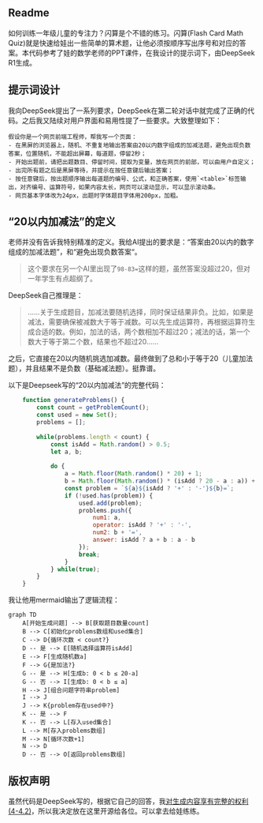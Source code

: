 ## Readme

如何训练一年级儿童的专注力？闪算是个不错的练习。闪算(Flash Card Math Quiz)就是快速给娃出一些简单的算术题，让他必须按顺序写出序号和对应的答案。本代码参考了娃的数学老师的PPT课件，在我设计的提示词下，由DeepSeek R1生成。

## 提示词设计

我向DeepSeek提出了一系列要求，DeepSeek在第二轮对话中就完成了正确的代码。之后我又陆续对用户界面和易用性提了一些要求。大致整理如下：

```text
假设你是一个网页前端工程师，帮我写一个页面：
- 在黑屏的浏览器上，随机、不重复地输出答案由20以内数字组成的加减法题，避免出现负数答案，位置随机，不能超出屏幕，每道题，停留2秒；
- 开始出题前，请把出题数目、停留时间，提取为变量，放在网页的前部，可以由用户自定义；
- 出完所有题之后是黑屏等待，并提示在按任意键后输出答案；
- 按任意键后，按出题顺序输出每道题的编号、公式，和正确答案，使用`<table>`标签输出，对齐编号、运算符号，如果内容太长，网页可以滚动显示，可以显示滚动条。
- 网页基本字体改为24px，出题时字体题目字体用200px，加粗。
```

## “20以内加减法”的定义

老师并没有告诉我特别精准的定义。我给AI提出的要求是：“答案由20以内的数字组成的加减法题”，和“避免出现负数答案“。

> 这个要求在另一个AI里出现了`98-83=`这样的题，虽然答案没超过20，但对一年学生有点超纲了。

DeepSeek自己推理是：

>……关于生成题目，加减法要随机选择，同时保证结果非负。比如，如果是减法，需要确保被减数大于等于减数。可以先生成运算符，再根据运算符生成合适的数。例如，加法的话，两个数相加不超过20；减法的话，第一个数大于等于第二个数，结果也不超过20……

之后，它直接在20以内随机挑选加减数。最终做到了总和小于等于20（儿童加法题），并且结果不是负数（基础减法题）。挺靠谱。

以下是Deepseek写的“20以内加减法”的完整代码：

```javascript
    function generateProblems() {
        const count = getProblemCount();
        const used = new Set();
        problems = [];
        
        while(problems.length < count) {
            const isAdd = Math.random() > 0.5;
            let a, b;
            
            do {
                a = Math.floor(Math.random() * 20) + 1;
                b = Math.floor(Math.random() * (isAdd ? 20 - a : a)) + 1;
                const problem = `${a}${isAdd ? '+' : '-'}${b}=`;
                if (!used.has(problem)) {
                    used.add(problem);
                    problems.push({
                        num1: a,
                        operator: isAdd ? '+' : '-',
                        num2: b + '=',
                        answer: isAdd ? a + b : a - b
                    });
                    break;
                }
            } while(true);
        }
    }
```

我让他用mermaid输出了逻辑流程：

```mermaid
graph TD
    A[开始生成问题] --> B[获取题目数量count]
    B --> C[初始化problems数组和used集合]
    C --> D{循环次数 < count?}
    D -- 是 --> E[随机选择运算符isAdd]
    E --> F[生成随机数a]
    F --> G{是加法?}
    G -- 是 --> H[生成b: 0 < b ≤ 20-a]
    G -- 否 --> I[生成b: 0 < b ≤ a]
    H --> J[组合问题字符串problem]
    I --> J
    J --> K{problem存在used中?}
    K -- 是 --> F
    K -- 否 --> L[存入used集合]
    L --> M[存入problems数组]
    M --> N[循环次数+1]
    N --> D
    D -- 否 --> O[返回problems数组]
```

## 版权声明

虽然代码是DeepSeek写的，根据它自己的回答，我[对生成内容享有完整的权利(4-4.2)](https://cdn.deepseek.com/policies/en-US/deepseek-terms-of-use.html)，所以我决定放在这里开源给各位。可以拿去给娃练练。
